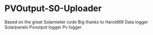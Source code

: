 # PVOutput-S0-Uploader
Based on the great Solarmeter code Big thanks to Harold69
Data logger Solarpanels Pvoutput logger Pv logger
